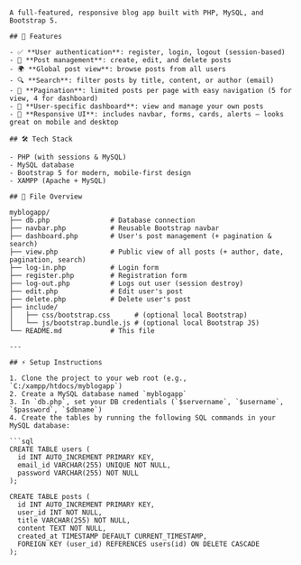 ````# 🚀 MyBlogApp

A full-featured, responsive blog app built with PHP, MySQL, and Bootstrap 5.

## 🌟 Features

- ✅ **User authentication**: register, login, logout (session-based)
- 📝 **Post management**: create, edit, and delete posts
- 🌍 **Global post view**: browse posts from all users
- 🔍 **Search**: filter posts by title, content, or author (email)
- 📄 **Pagination**: limited posts per page with easy navigation (5 for view, 4 for dashboard)
- 👤 **User-specific dashboard**: view and manage your own posts
- 🧩 **Responsive UI**: includes navbar, forms, cards, alerts — looks great on mobile and desktop

## 🛠️ Tech Stack

- PHP (with sessions & MySQL)
- MySQL database
- Bootstrap 5 for modern, mobile-first design
- XAMPP (Apache + MySQL)

## 📁 File Overview

myblogapp/
├── db.php               # Database connection
├── navbar.php           # Reusable Bootstrap navbar
├── dashboard.php        # User's post management (+ pagination & search)
├── view.php             # Public view of all posts (+ author, date, pagination, search)
├── log-in.php           # Login form
├── register.php         # Registration form
├── log-out.php          # Logs out user (session destroy)
├── edit.php             # Edit user's post
├── delete.php           # Delete user's post
├── include/
│   ├── css/bootstrap.css      # (optional local Bootstrap)
│   └── js/bootstrap.bundle.js # (optional local Bootstrap JS)
└── README.md            # This file

---

## ⚡ Setup Instructions

1. Clone the project to your web root (e.g., `C:/xampp/htdocs/myblogapp`)
2. Create a MySQL database named `myblogapp`
3. In `db.php`, set your DB credentials (`$servername`, `$username`, `$password`, `$dbname`)
4. Create the tables by running the following SQL commands in your MySQL database:

```sql
CREATE TABLE users (
  id INT AUTO_INCREMENT PRIMARY KEY,
  email_id VARCHAR(255) UNIQUE NOT NULL,
  password VARCHAR(255) NOT NULL
);

CREATE TABLE posts (
  id INT AUTO_INCREMENT PRIMARY KEY,
  user_id INT NOT NULL,
  title VARCHAR(255) NOT NULL,
  content TEXT NOT NULL,
  created_at TIMESTAMP DEFAULT CURRENT_TIMESTAMP,
  FOREIGN KEY (user_id) REFERENCES users(id) ON DELETE CASCADE
);


````
